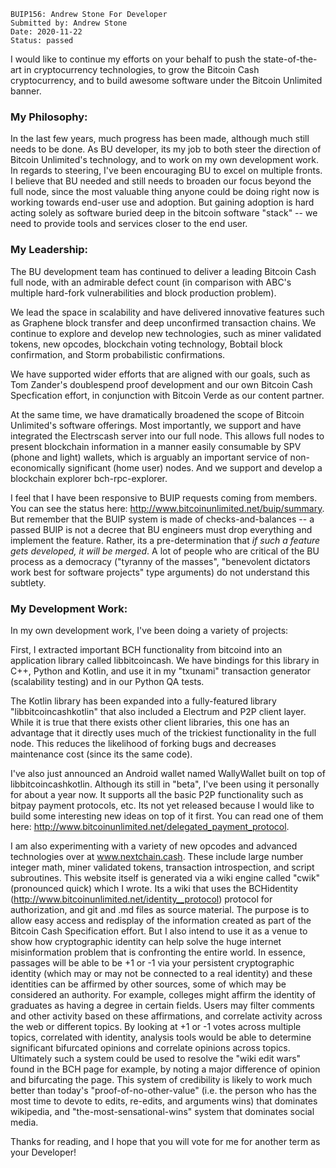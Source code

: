     BUIP156: Andrew Stone For Developer
    Submitted by: Andrew Stone
    Date: 2020-11-22
    Status: passed

I would like to continue my efforts on your behalf to push the state-of-the-art in cryptocurrency technologies, to grow the Bitcoin Cash cryptocurrency, and to build awesome software under the Bitcoin Unlimited banner.

### My Philosophy:

In the last few years, much progress has been made, although much still needs to be done. As BU developer, its my job to both steer the direction of Bitcoin Unlimited's technology, and to work on my own development work. In regards to steering, I've been encouraging BU to excel on multiple fronts. I believe that BU needed and still needs to broaden our focus beyond the full node, since the most valuable thing anyone could be doing right now is working towards end-user use and adoption. But gaining adoption is hard acting solely as software buried deep in the bitcoin software "stack" -- we need to provide tools and services closer to the end user.

### My Leadership:

The BU development team has continued to deliver a leading Bitcoin Cash full node, with an admirable defect count (in comparison with ABC's multiple hard-fork vulnerabilities and block production problem).

We lead the space in scalability and have delivered innovative features such as Graphene block transfer and deep unconfirmed transaction chains. We continue to explore and develop new technologies, such as miner validated tokens, new opcodes, blockchain voting technology, Bobtail block confirmation, and Storm probabilistic confirmations.

We have supported wider efforts that are aligned with our goals, such as Tom Zander's doublespend proof development and our own Bitcoin Cash Specfication effort, in conjunction with Bitcoin Verde as our content partner.

At the same time, we have dramatically broadened the scope of Bitcoin Unlimited's software offerings. Most importantly, we support and have integrated the Electrscash server into our full node. This allows full nodes to present blockchain information in a manner easily consumable by SPV (phone and light) wallets, which is arguably an important service of non-economically significant (home user) nodes. And we support and develop a blockchain explorer bch-rpc-explorer.

I feel that I have been responsive to BUIP requests coming from members. You can see the status here: http://www.bitcoinunlimited.net/buip/summary. But remember that the BUIP system is made of checks-and-balances -- a passed BUIP is not a decree that BU engineers must drop everything and implement the feature. Rather, its a pre-determination that *if such a feature gets developed, it will be merged*. A lot of people who are critical of the BU process as a democracy ("tyranny of the masses", "benevolent dictators work best for software projects" type arguments) do not understand this subtlety.


### My Development Work:

In my own development work, I've been doing a variety of projects:

First, I extracted important BCH functionality from bitcoind into an application library called libbitcoincash. We have bindings for this library in C++, Python and Kotlin, and use it in my "txunami" transaction generator (scalability testing) and in our Python QA tests.

The Kotlin library has been expanded into a fully-featured library "libbitcoincashkotlin" that also included a Electrum and P2P client layer. While it is true that there exists other client libraries, this one has an advantage that it directly uses much of the trickiest functionality in the full node. This reduces the likelihood of forking bugs and decreases maintenance cost (since its the same code).

I've also just announced an Android wallet named WallyWallet built on top of libbitcoincashkotlin. Although its still in "beta", I've been using it personally for about a year now. It supports all the basic P2P functionality such as bitpay payment protocols, etc. Its not yet released because I would like to build some interesting new ideas on top of it first. You can read one of them here: http://www.bitcoinunlimited.net/delegated_payment_protocol.

I am also experimenting with a variety of new opcodes and advanced technologies over at www.nextchain.cash. These include large number integer math, miner validated tokens, transaction introspection, and script subroutines. This website itself is generated via a wiki engine called "cwik" (pronounced quick) which I wrote. Its a wiki that uses the BCHidentity (http://www.bitcoinunlimited.net/identity__protocol) protocol for authorization, and git and .md files as source material. The purpose is to allow easy access and redisplay of the information created as part of the Bitcoin Cash Specification effort. But I also intend to use it as a venue to show how cryptographic identity can help solve the huge internet misinformation problem that is confronting the entire world. In essence, passages will be able to be +1 or -1 via your persistent cryptographic identity (which may or may not be connected to a real identity) and these identities can be affirmed by other sources, some of which may be considered an authority. For example, colleges might affirm the identity of graduates as having a degree in certain fields. Users may filter comments and other activity based on these affirmations, and correlate activity across the web or different topics. By looking at +1 or -1 votes across multiple topics, correlated with identity, analysis tools would be able to determine significant bifurcated opinions and correlate opinions across topics. Ultimately such a system could be used to resolve the "wiki edit wars" found in the BCH page for example, by noting a major difference of opinion and bifurcating the page. This system of credibility is likely to work much better than today's "proof-of-no-other-value" (i.e. the person who has the most time to devote to edits, re-edits, and arguments wins) that dominates wikipedia, and "the-most-sensational-wins" system that dominates social media.


Thanks for reading, and I hope that you will vote for me for another term as your Developer!
